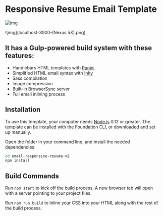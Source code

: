 # Responsive Resume Email Template

![img](https://drive.google.com/file/d/1ZnabCeh-vLkLYm7GyELElKWb6txt8SZJ/view?usp=sharing)

![img](localhost-3000-(Nexus 5X).png)

## It has a Gulp-powered build system with these features:

- Handlebars HTML templates with [Panini](http://github.com/zurb/panini)
- Simplified HTML email syntax with [Inky](http://github.com/zurb/inky)
- Sass compilation
- Image compression
- Built-in BrowserSync server
- Full email inlining process

## Installation

To use this template, your computer needs [Node.js](https://nodejs.org/en/) 0.12 or greater. The template can be installed with the Foundation CLI, or downloaded and set up manually.

Open the folder in your command line, and install the needed dependencies:

```bash
cd email-responsive-resume-v2
npm install
```

## Build Commands

Run `npm start` to kick off the build process. A new browser tab will open with a server pointing to your project files.

Run `npm run build` to inline your CSS into your HTML along with the rest of the build process.

